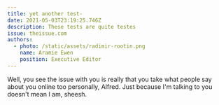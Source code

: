 ```yaml
---
title: yet another test-
date: 2021-05-03T23:19:25.746Z
description: These tests are quite testes
issue: theissue.com
authors:
  - photo: /static/assets/radimir-rootin.png
    name: Aramie Ewen
    position: Executive Editor
---
```

Well, you see the issue with you is really that you take what people say about you online too personally, Alfred. Just because I'm talking to you doesn't mean I am, sheesh.
